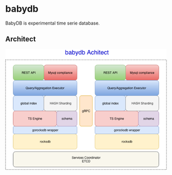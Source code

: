 # babydb
BabyDB is experimental time serie database.

## Architect
![architect](docs/images/2bdb-architect.png)
